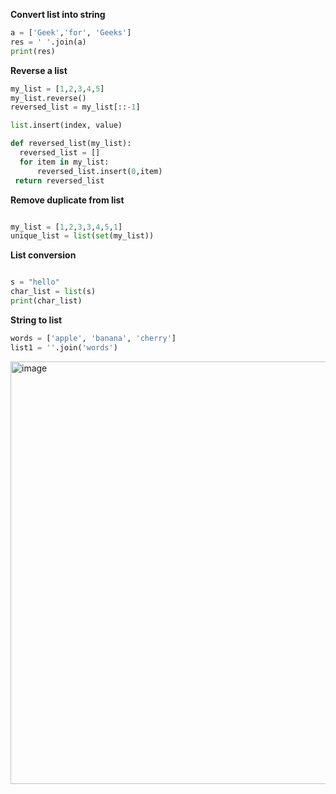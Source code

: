 **Convert list into string**

```python
a = ['Geek','for', 'Geeks']
res = ' '.join(a)
print(res)
```

**Reverse a list**

```python
my_list = [1,2,3,4,5]
my_list.reverse()
reversed_list = my_list[::-1]

list.insert(index, value)

def reversed_list(my_list):
  reversed_list = []
  for item in my_list:
      reversed_list.insert(0,item)
 return reversed_list
```
**Remove duplicate from list**

```python

my_list = [1,2,3,3,4,5,1]
unique_list = list(set(my_list))
```

**List conversion**

```python

s = "hello"
char_list = list(s)
print(char_list)
```

**String to list**

```python
words = ['apple', 'banana', 'cherry']
list1 = ''.join('words')
```

<img width="676" alt="image" src="https://github.com/user-attachments/assets/71c762b7-c9b6-4a11-91b4-12b4f5b8879d" />



